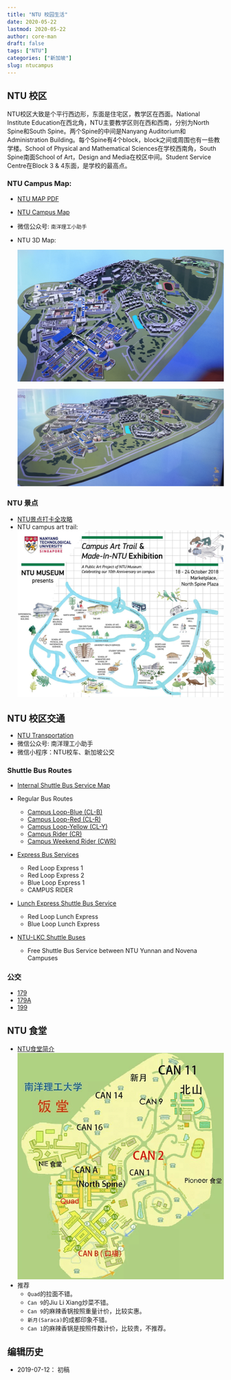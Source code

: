```yaml
---
title: "NTU 校园生活"
date: 2020-05-22
lastmod: 2020-05-22
author: core-man
draft: false
tags: ["NTU"]
categories: ["新加坡"]
slug: ntucampus
---
```



## NTU 校区

NTU校区大致是个平行西边形，东面是住宅区，教学区在西面。National Institute Education在西北角，NTU主要教学区则在西和西南，分别为North Spine和South Spine。两个Spine的中间是Nanyang Auditorium和Administration Building。每个Spine有4个block，block之间或周围也有一些教学楼。School of Physical and Mathematical Sciences在学校西南角，South Spine南面School of Art，Design and Media在校区中间。Student Service Centre在Block 3 & 4东面，是学校的最高点。


### NTU Campus Map:

- [NTU MAP PDF](http://www.ntu.edu.sg/odfm/usefulinfo/general/campusmap/Documents/NTUMap.pdf)
- [NTU Campus Map](http://maps.ntu.edu.sg/maps)
- 微信公众号: `南洋理工小助手`
- NTU 3D Map:

    ![NTU campus 3D 1](NTU-campus-3D-1.png)

    ![NTU campus 3D 2](NTU-campus-3D-2.png)



### NTU 景点

- [NTU景点打卡全攻略](https://mp.weixin.qq.com/s/NDtH9Lbm-02fD650CGbhaQ)
- NTU campus art trail:
    ![NTU campus art trail](NTU-campus-art-trail.jpg)


## NTU 校区交通

- [NTU Transportation](http://www.ntu.edu.sg/has/Transportation/Pages/GettingAroundNTU.aspx)
- 微信公众号: 南洋理工小助手
- 微信小程序：NTU校车、新加坡公交

### Shuttle Bus Routes

- [Internal Shuttle Bus Service Map](https://baseride.com/maps/public/ntu)

- Regular Bus Routes
    - [Campus Loop-Blue (CL-B)](http://www.ntu.edu.sg/has/Transportation/Pages/CL-B.aspx)
    - [Campus Loop-Red (CL-R)](http://www.ntu.edu.sg/has/Transportation/Pages/CL-R.aspx)
    - [Campus Loop-Yellow (CL-Y)](http://www.ntu.edu.sg/has/Transportation/Pages/CL-Y.aspx)
    - [Campus Rider (CR)](http://www.ntu.edu.sg/has/Transportation/Pages/CR.aspx)
    - [Campus Weekend Rider (CWR)](http://www.ntu.edu.sg/has/Transportation/Pages/CWR.aspx)

- [Express Bus Services](http://www.ntu.edu.sg/has/Transportation/Pages/GettingAroundNTU.aspx)
    - Red Loop Express 1
    - Red Loop Express 2
    - Blue Loop Express 1
    - CAMPUS RIDER

- [Lunch Express Shuttle Bus Service](http://www.ntu.edu.sg/has/Transportation/Pages/Lunch-Express-Shuttle.aspx)
    - Red Loop Lunch Express
    - Blue Loop Lunch Express

- [NTU-LKC Shuttle Buses](http://www.ntu.edu.sg/has/Transportation/Pages/NTU-LKC-ShuttleBuses.aspx)
    - Free Shuttle Bus Service between NTU Yunnan and Novena Campuses


### 公交

- [179](https://busrouter.sg/#/services/179)
- [179A](https://busrouter.sg/#/services/179A)
- [199](https://busrouter.sg/#/services/199)


## NTU 食堂

- [NTU食堂简介](https://mp.weixin.qq.com/s/euMQlN9zJfBCE1CHLs2S0g)
    ![NUT canteen](NTU-canteens.png)
- 推荐
    - `Quad`的拉面不错。
    - `Can 9`的Jiu Li Xiang炒菜不错。
    - `Can 9`的麻辣香锅按照重量计价，比较实惠。
    - `新月(Saraca)`的成都印象不错。
    - `Can 1`的麻辣香锅是按照件数计价，比较贵，不推荐。



## 编辑历史

- 2019-07-12： 初稿


